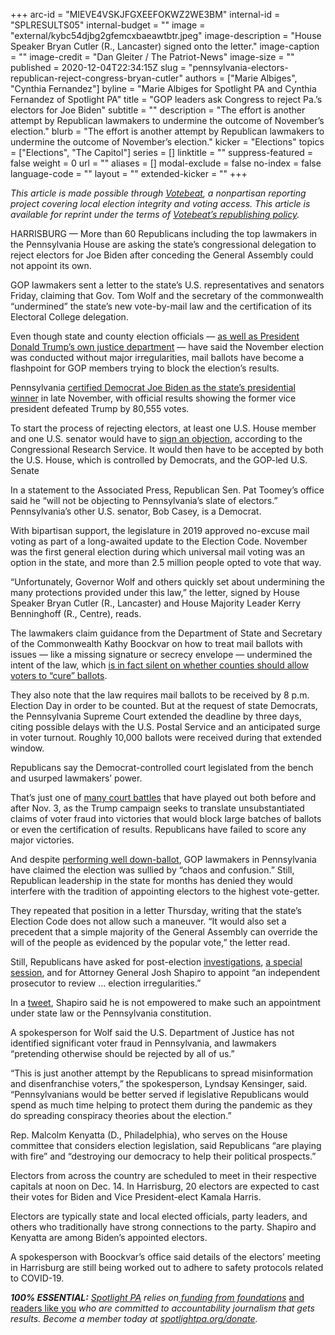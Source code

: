 +++
arc-id = "MIEVE4VSKJFGXEEFOKWZ2WE3BM"
internal-id = "SPLRESULTS05"
internal-budget = ""
image = "external/kybc54djbg2gfemcxbaeawtbtr.jpeg"
image-description = "House Speaker Bryan Cutler (R., Lancaster) signed onto the letter."
image-caption = ""
image-credit = "Dan Gleiter / The Patriot-News"
image-size = ""
published = 2020-12-04T22:34:15Z
slug = "pennsylvania-electors-republican-reject-congress-bryan-cutler"
authors = ["Marie Albiges", "Cynthia Fernandez"]
byline = "Marie Albiges for Spotlight PA and Cynthia Fernandez of Spotlight PA"
title = "GOP leaders ask Congress to reject Pa.’s electors for Joe Biden"
subtitle = ""
description = "The effort is another attempt by Republican lawmakers to undermine the outcome of November’s election."
blurb = "The effort is another attempt by Republican lawmakers to undermine the outcome of November’s election."
kicker = "Elections"
topics = ["Elections", "The Capitol"]
series = []
linktitle = ""
suppress-featured = false
weight = 0
url = ""
aliases = []
modal-exclude = false
no-index = false
language-code = ""
layout = ""
extended-kicker = ""
+++

<i>This article is made possible through </i><a href="https://web.archive.org/20201019151248/http://votebeat.org/"><i>Votebeat</i></a><i>, a nonpartisan reporting project covering local election integrity and voting access. This article is available for reprint under the terms of </i><a href="https://web.archive.org/20210907141701/https://www.votebeat.org/pages/republishing"><i>Votebeat’s republishing policy</i></a><i>.</i>

HARRISBURG — More than 60 Republicans including the top lawmakers in the Pennsylvania House are asking the state’s congressional delegation to reject electors for Joe Biden after conceding the General Assembly could not appoint its own.

GOP lawmakers sent a letter to the state’s U.S. representatives and senators Friday, claiming that Gov. Tom Wolf and the secretary of the commonwealth “undermined” the state’s new vote-by-mail law and the certification of its Electoral College delegation.

Even though state and county election officials — <a href="https://apnews.com/article/barr-no-widespread-election-fraud-b1f1488796c9a98c4b1a9061a6c7f49d">as well as President Donald Trump’s own justice department</a> — have said the November election was conducted without major irregularities, mail ballots have become a flashpoint for GOP members trying to block the election’s results.

Pennsylvania <a href="https://www.spotlightpa.org/news/2020/11/joe-biden-pennsylvania-winner-certification-final-results/">certified Democrat Joe Biden as the state’s presidential winner</a> in late November, with official results showing the former vice president defeated Trump by 80,555 votes.

To start the process of rejecting electors, at least one U.S. House member and one U.S. senator would have to <a href="https://crsreports.congress.gov/product/pdf/RL/RL32717/12">sign an objection</a>, according to the Congressional Research Service. It would then have to be accepted by both the U.S. House, which is controlled by Democrats, and the GOP-led U.S. Senate

In a statement to the Associated Press, Republican Sen. Pat Toomey’s office said he “will not be objecting to Pennsylvania’s slate of electors.” Pennsylvania’s other U.S. senator, Bob Casey, is a Democrat.

<script src="https://www.spotlightpa.org/embed.js" async></script><div data-spl-embed-version="1" data-spl-src="https://www.spotlightpa.org/embeds/donate/?teaser_text=Spotlight%20PA%20provides%20essential%2C%20public-service%20journalism%20thanks%20to%20readers%20like%20you.%20%3Cb%3EBecome%20a%20member%20today%20with%20a%20gift%20of%20%2415%2Fmonth%20or%20more%20and%20receive%20our%20exclusive%20Pennsylvania%20tote%20bag.%3C%2Fb%3E&cta_text=YES%2C%20COUNT%20ME%20IN&eyebrow_text=BECOME%20A%20MEMBER"></div>

With bipartisan support, the legislature in 2019 approved no-excuse mail voting as part of a long-awaited update to the Election Code. November was the first general election during which universal mail voting was an option in the state, and more than 2.5 million people opted to vote that way.

“Unfortunately, Governor Wolf and others quickly set about undermining the many protections provided under this law,” the letter, signed by House Speaker Bryan Cutler (R., Lancaster) and House Majority Leader Kerry Benninghoff (R., Centre), reads.

The lawmakers claim guidance from the Department of State and Secretary of the Commonwealth Kathy Boockvar on how to treat mail ballots with issues — like a missing signature or secrecy envelope — undermined the intent of the law, which <a href="https://www.spotlightpa.org/news/2020/12/pennsylvania-election-2020-act-77-mail-voting-republican-audit/">is in fact silent on whether counties should allow voters to “cure” ballots</a>.

They also note that the law requires mail ballots to be received by 8 p.m. Election Day in order to be counted. But at the request of state Democrats, the Pennsylvania Supreme Court extended the deadline by three days, citing possible delays with the U.S. Postal Service and an anticipated surge in voter turnout. Roughly 10,000 ballots were received during that extended window.

Republicans say the Democrat-controlled court legislated from the bench and usurped lawmakers’ power.

That’s just one of <a href="https://web.archive.org/20201116211741/https://www.inquirer.com/news/trump-lawsuits-pennsylvania-election-results-supreme-court-federal-judge-20201116.html">many court battles</a> that have played out both before and after Nov. 3, as the Trump campaign seeks to translate unsubstantiated claims of voter fraud into victories that would block large batches of ballots or even the certification of results. Republicans have failed to score any major victories.

And despite <a href="https://www.spotlightpa.org/news/2020/11/pennsylvania-election-2020-house-senate-legislature-flip/">performing well down-ballot</a>, GOP lawmakers in Pennsylvania have claimed the election was sullied by “chaos and confusion.” Still, Republican leadership in the state for months has denied they would interfere with the tradition of appointing electors to the highest vote-getter.

They repeated that position in a letter Thursday, writing that the state’s Election Code does not allow such a maneuver. “It would also set a precedent that a simple majority of the General Assembly can override the will of the people as evidenced by the popular vote,” the letter read.

Still, Republicans have asked for post-election <a href="https://www.spotlightpa.org/news/2020/10/pa-election-integrity-committee-house-republicans-democrats-voting/">investigations</a>, <a href="http://www.pahousegopnews.com/Broadcast/ViewBroadcastV2.ashx?%252fJWN6tSbSGykwu0Nl0MzXmsrpG0Sv9vLac%252bECSB53yzp0eIWYAn02g%253d%253d">a special session</a>, and for Attorney General Josh Shapiro to appoint “an independent prosecutor to review ... election irregularities.”

In a <a href="https://twitter.com/PAAttorneyGen/status/1335009050921209857">tweet</a>, Shapiro said he is not empowered to make such an appointment under state law or the Pennsylvania constitution.

<script src="https://www.spotlightpa.org/embed.js" async></script><div data-spl-embed-version="1" data-spl-src="https://www.spotlightpa.org/embeds/newsletter/"></div>

A spokesperson for Wolf said the U.S. Department of Justice has not identified significant voter fraud in Pennsylvania, and lawmakers “pretending otherwise should be rejected by all of us.”

“This is just another attempt by the Republicans to spread misinformation and disenfranchise voters,” the spokesperson, Lyndsay Kensinger, said. “Pennsylvanians would be better served if legislative Republicans would spend as much time helping to protect them during the pandemic as they do spreading conspiracy theories about the election.”

Rep. Malcolm Kenyatta (D., Philadelphia), who serves on the House committee that considers election legislation, said Republicans “are playing with fire” and “destroying our democracy to help their political prospects.”

Electors from across the country are scheduled to meet in their respective capitals at noon on Dec. 14. In Harrisburg, 20 electors are expected to cast their votes for Biden and Vice President-elect Kamala Harris.

Electors are typically state and local elected officials, party leaders, and others who traditionally have strong connections to the party. Shapiro and Kenyatta are among Biden’s appointed electors.

A spokesperson with Boockvar’s office said details of the electors’ meeting in Harrisburg are still being worked out to adhere to safety protocols related to COVID-19.

<i><b>100% ESSENTIAL:</b></i><i> </i><a href="https://www.spotlightpa.org/"><i>Spotlight PA</i></a><i> relies on</i><a href="https://www.spotlightpa.org/support"><i> funding from foundations</i></a><i> </i><a href="https://www.spotlightpa.org/support">and readers like you</a><i> who are committed to accountability journalism that gets results. Become a member today at </i><a href="/donate?campaign=701Dn000000YgovIAC"><i>spotlightpa.org/donate</i></a><i>.</i>
